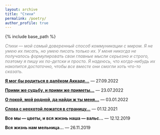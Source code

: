 ```yaml
---
layout: archive
title: "Стихи"
permalink: /poetry/
author_profile: true
---
```


{% include base_path %}

<p style="color:#888888;"><i>Стихи — мой самый доверенный способ коммуникации с миром. Я не умею их писать, но умею писать только их.
У меня никогда не получалось формулировать свои главные мысли серьезно и строго, поэтому я пишу их по-детски и просто.
Я надеюсь, что когда-нибудь их накопится достаточно, чтобы все вместе они смогли хоть что-то сказать.</i></p>

<b><a href="https://areyde.com/poetry/2022-09-27">Я мог бы родиться в далёком Аккаде…</a></b>  — 27.09.2022

<b><a href="https://areyde.com/poetry/2022-07-23">Прими же судьбу, и прими же приметы…</a></b> — 23.07.2022

<b><a href="https://areyde.com/poetry/2022-01-03">О покой, мой родной, да найди ж ты меня…</a></b> — 03.01.2022

<b><a href="https://areyde.com/poetry/2021-12-01">Слова с неохотой ложатся в страницу…</a></b> — 01.12.2021

<b>Все мы — цветы, и вся жизнь наша — вальс…</b> — 12.12.2019

<b>Вся жизнь нам мельница…</b> — 26.11.2019